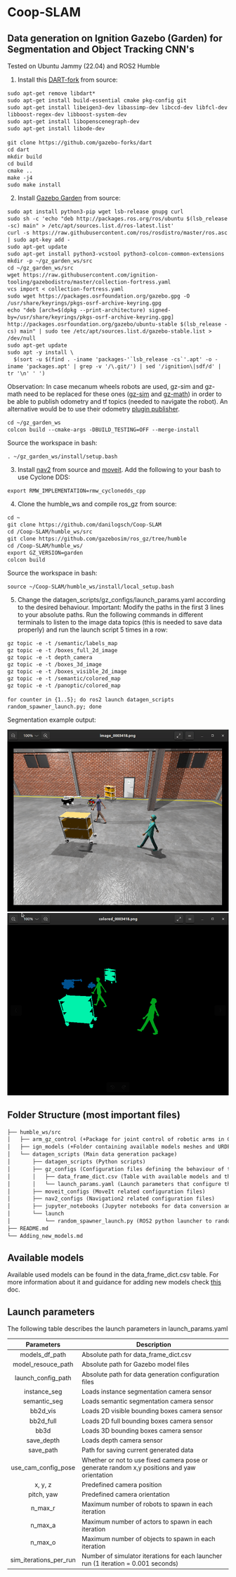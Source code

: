 # Coop-SLAM

## Data generation on Ignition Gazebo (Garden) for Segmentation and Object Tracking CNN's

Tested on Ubuntu Jammy (22.04) and ROS2 Humble

1. Install this [DART-fork](https://github.com/gazebo-forks/dart) from source:

```
sudo apt-get remove libdart*
sudo apt-get install build-essential cmake pkg-config git
sudo apt-get install libeigen3-dev libassimp-dev libccd-dev libfcl-dev libboost-regex-dev libboost-system-dev
sudo apt-get install libopenscenegraph-dev
sudo apt-get install libode-dev

git clone https://github.com/gazebo-forks/dart
cd dart
mkdir build
cd build
cmake ..
make -j4
sudo make install
```

2. Install [Gazebo Garden](https://gazebosim.org/docs/garden/install_ubuntu_src) from source:

```
sudo apt install python3-pip wget lsb-release gnupg curl
sudo sh -c 'echo "deb http://packages.ros.org/ros/ubuntu $(lsb_release -sc) main" > /etc/apt/sources.list.d/ros-latest.list'
curl -s https://raw.githubusercontent.com/ros/rosdistro/master/ros.asc | sudo apt-key add -
sudo apt-get update
sudo apt-get install python3-vcstool python3-colcon-common-extensions
mkdir -p ~/gz_garden_ws/src
cd ~/gz_garden_ws/src
wget https://raw.githubusercontent.com/ignition-tooling/gazebodistro/master/collection-fortress.yaml
vcs import < collection-fortress.yaml
sudo wget https://packages.osrfoundation.org/gazebo.gpg -O /usr/share/keyrings/pkgs-osrf-archive-keyring.gpg
echo "deb [arch=$(dpkg --print-architecture) signed-by=/usr/share/keyrings/pkgs-osrf-archive-keyring.gpg] http://packages.osrfoundation.org/gazebo/ubuntu-stable $(lsb_release -cs) main" | sudo tee /etc/apt/sources.list.d/gazebo-stable.list > /dev/null
sudo apt-get update
sudo apt -y install \
  $(sort -u $(find . -iname 'packages-'`lsb_release -cs`'.apt' -o -iname 'packages.apt' | grep -v '/\.git/') | sed '/ignition\|sdf/d' | tr '\n' ' ')
```
Observation: In case mecanum wheels robots are used, gz-sim and gz-math need to be replaced for these ones ([gz-sim](https://github.com/danilogsch/gz-sim/tree/gz-sim7-mwodom) and [gz-math](https://github.com/danilogsch/gz-math/tree/gz-math7-mwodom)) in order to be able to publish odometry and tf topics (needed to navigate the robot). An alternative would be to use their odometry [plugin publisher](https://github.com/gazebosim/gz-sim/tree/gz-sim7/src/systems/odometry_publisher).
```
cd ~/gz_garden_ws
colcon build --cmake-args -DBUILD_TESTING=OFF --merge-install
```
Source the workspace in bash:

```
. ~/gz_garden_ws/install/setup.bash
```
3. Install [nav2](https://navigation.ros.org/build_instructions/index.html#build-nav2) from source and [moveit](https://moveit.ros.org/install-moveit2/binary/). Add the following to your bash to use Cyclone DDS:
```
export RMW_IMPLEMENTATION=rmw_cyclonedds_cpp
```
4. Clone the humble_ws and compile ros_gz from source:
```
cd ~
git clone https://github.com/danilogsch/Coop-SLAM
cd /Coop-SLAM/humble_ws/src
git clone https://github.com/gazebosim/ros_gz/tree/humble
cd /Coop-SLAM/humble_ws/
export GZ_VERSION=garden
colcon build
```
Source the workspace in bash:

```
source ~/Coop-SLAM/humble_ws/install/local_setup.bash
```
5. Change the datagen_scripts/gz_configs/launch_params.yaml according to the desired behaviour. Important: Modify the paths in the first 3 lines to your absolute paths.
Run the following commands in different terminals to listen to the image data topics (this is needed to save data properly) and run the launch script 5 times in a row:
```
gz topic -e -t /semantic/labels_map
gz topic -e -t /boxes_full_2d_image
gz topic -e -t depth_camera
gz topic -e -t /boxes_3d_image
gz topic -e -t /boxes_visible_2d_image
gz topic -e -t /semantic/colored_map
gz topic -e -t /panoptic/colored_map

for counter in {1..5}; do ros2 launch datagen_scripts random_spawner_launch.py; done

```
Segmentation example output:

![](https://github.com/danilogsch/Coop-SLAM/blob/main/rgb.gif)
![](https://github.com/danilogsch/Coop-SLAM/blob/main/segmentation.gif)

## Folder Structure (most important files)

```diff
├── humble_ws/src
│   ├── arm_gz_control (+Package for joint control of robotic arms in Gazebo)
│   ├── ign_models (+Folder containing available models meshes and URDFs)
│   └── datagen_scripts (Main data generation package)
│       ├── datagen_scripts (Python scripts)
│       ├── gz_configs (Configuration files defining the behaviour of the data generation)
│       │   ├── data_frame_dict.csv (Table with available models and their parameters)
│       │   └── launch_params.yaml (Launch parameters that configure the data generation algorithm)
│       ├── moveit_configs (MoveIt related configuration files)
│       ├── nav2_configs (Navigation2 related configuration files)
│       ├── jupyter_notebooks (Jupyter notebooks for data conversion and CNN training)
│       └── launch
│           └── random_spawner_launch.py (ROS2 python launcher to randomly generation of data)
├── README.md
└── Adding_new_models.md

```


## Available models

Available used models can be found in the data_frame_dict.csv table. For more information about it and guidance for adding new models check [this](https://github.com/danilogsch/Coop-SLAM/blob/main/Adding_new_models.md) doc.

## Launch parameters

The following table describes the launch parameters in launch_params.yaml

| Parameters    | Description   |
| :-------------: |-------------|
| models_df_path  | Absolute path for data_frame_dict.csv|
| model_resouce_path  | Absolute path for Gazebo model files |
| launch_config_path | Absolute path for data generation configuration files |
| instance_seg | Loads instance segmentation camera sensor |
| semantic_seg | Loads semantic segmentation camera sensor |
| bb2d_vis | Loads 2D visible bounding boxes camera sensor |
| bb2d_full | Loads 2D full bounding boxes camera sensor |
| bb3d | Loads 3D bounding boxes camera sensor |
| save_depth | Loads depth camera sensor |
| save_path | Path for saving current generated data |
| use_cam_config_pose | Whether or not to use fixed camera pose or generate random x,y positions and yaw orientation|
| x, y, z | Predefined camera position |
| pitch, yaw | Predefined camera orientation |
| n_max_r | Maximum number of robots to spawn in each iteration |
| n_max_a | Maximum number of actors to spawn in each iteration |
| n_max_o | Maximum number of objects to spawn in each iteration |
| sim_iterations_per_run | Number of simulator iterations for each launcher run (1 iteration = 0.001 seconds) |




